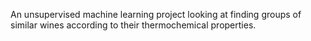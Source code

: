An unsupervised machine learning project looking at finding groups of similar wines according to their thermochemical properties.
